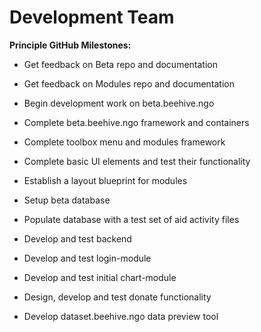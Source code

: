 # Development Team

**Principle GitHub Milestones:**

- Get feedback on Beta repo and documentation

- Get feedback on Modules repo and documentation

- Begin development work on beta.beehive.ngo

- Complete beta.beehive.ngo framework and containers

- Complete toolbox menu and modules framework

- Complete basic UI elements and test their functionality

- Establish a layout blueprint for modules

- Setup beta database

- Populate database with a test set of aid activity files

- Develop and test backend

- Develop and test login-module

- Develop and test initial chart-module

- Design, develop and test donate functionality

- Develop dataset.beehive.ngo data preview tool
